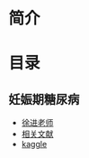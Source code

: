 # 简介



# 目录



## 妊娠期糖尿病
* [徐进老师](04文献阅读\妇产科\01妊娠期糖尿病\01徐进老师/)
* [相关文献](04文献阅读\妇产科\01妊娠期糖尿病\02相关文献/)
* [kaggle](04文献阅读\妇产科\01妊娠期糖尿病\03kaggle/)

## 
